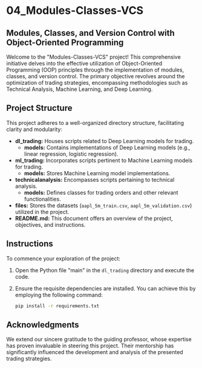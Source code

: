 # 04_Modules-Classes-VCS

## Modules, Classes, and Version Control with Object-Oriented Programming

Welcome to the "Modules-Classes-VCS" project! This comprehensive initiative delves into the effective utilization of Object-Oriented Programming (OOP) principles through the implementation of modules, classes, and version control. The primary objective revolves around the optimization of trading strategies, encompassing methodologies such as Technical Analysis, Machine Learning, and Deep Learning.

## Project Structure

This project adheres to a well-organized directory structure, facilitating clarity and modularity:

- **dl_trading:** Houses scripts related to Deep Learning models for trading.
  - **models:** Contains implementations of Deep Learning models (e.g., linear regression, logistic regression).
- **ml_trading:** Incorporates scripts pertinent to Machine Learning models for trading.
  - **models:** Stores Machine Learning model implementations.
- **technicalanalysis:** Encompasses scripts pertaining to technical analysis.
  - **models:** Defines classes for trading orders and other relevant functionalities.
- **files:** Stores the datasets (`aapl_5m_train.csv`, `aapl_5m_validation.csv`) utilized in the project.
- **README.md:** This document offers an overview of the project, objectives, and instructions.

## Instructions

To commence your exploration of the project:

1. Open the Python file "main" in the `dl_trading` directory and execute the code.
2. Ensure the requisite dependencies are installed. You can achieve this by employing the following command:

   ```bash
   pip install -r requirements.txt
## Acknowledgments

We extend our sincere gratitude to the guiding professor, whose expertise has proven invaluable in steering this project. Their mentorship has significantly influenced the development and analysis of the presented trading strategies.
